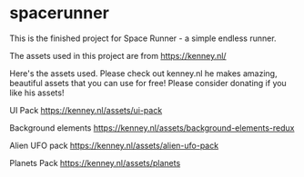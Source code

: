 # spacerunner

This is the finished project for Space Runner - a simple endless runner.

The assets used in this project are from https://kenney.nl/

Here's the assets used. Please check out kenney.nl he makes amazing, beautiful assets that you can use for free! Please consider donating if you like his assets!

UI Pack
https://kenney.nl/assets/ui-pack

Background elements
https://kenney.nl/assets/background-elements-redux

Alien UFO pack
https://kenney.nl/assets/alien-ufo-pack

Planets Pack
https://kenney.nl/assets/planets
